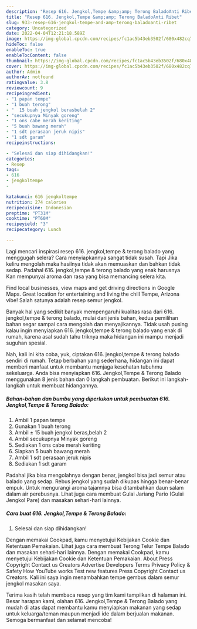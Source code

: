 ```yaml
---
description: "Resep 616. Jengkol,Tempe &amp;amp; Terong BaladoAnti Ribet"
title: "Resep 616. Jengkol,Tempe &amp;amp; Terong BaladoAnti Ribet"
slug: 933-resep-616-jengkol-tempe-and-amp-terong-baladoanti-ribet
category: Uncategorized
date: 2022-04-04T12:21:18.589Z
image: https://img-global.cpcdn.com/recipes/fc1ac5b43eb3502f/680x482cq70/616-jengkoltempe-terong-balado-foto-resep-utama.jpg
hideToc: false
enableToc: true
enableTocContent: false
thumbnail: https://img-global.cpcdn.com/recipes/fc1ac5b43eb3502f/680x482cq70/616-jengkoltempe-terong-balado-foto-resep-utama.jpg
cover: https://img-global.cpcdn.com/recipes/fc1ac5b43eb3502f/680x482cq70/616-jengkoltempe-terong-balado-foto-resep-utama.jpg
author: Admin
authorAv: notfound
ratingvalue: 3.8
reviewcount: 9
recipeingredient:
- "1 papan tempe"
- "1 buah terong"
- "  15 buah jengkol berasbelah 2"
- "secukupnya Minyak goreng"
- "1 ons cabe merah keriting"
- "5 buah bawang merah"
- "1 sdt perasaan jeruk nipis"
- "1 sdt garam"
recipeinstructions:

- "Selesai dan siap dihidangkan!"
categories:
- Resep
tags:
- 616
- jengkoltempe
- 

katakunci: 616 jengkoltempe  
nutrition: 274 calories
recipecuisine: Indonesian
preptime: "PT31M"
cooktime: "PT60M"
recipeyield: "3"
recipecategory: Lunch

---
```



Lagi mencari inspirasi resep 616. jengkol,tempe &amp; terong balado yang menggugah selera? Cara menyiapkannya sangat tidak susah. Tapi Jika keliru mengolah maka hasilnya tidak akan memuaskan dan bahkan tidak sedap. Padahal 616. jengkol,tempe &amp; terong balado yang enak harusnya Kan mempunyai aroma dan rasa yang bisa memancing selera kita.


Find local businesses, view maps and get driving directions in Google Maps. Great location for entertaining and living the chill Tempe, Arizona vibe! Salah satunya adalah resep semur jengkol.

Banyak hal yang sedikit banyak mempengaruhi kualitas rasa dari 616. jengkol,tempe &amp; terong balado, mulai dari jenis bahan, kedua pemilihan bahan segar sampai cara mengolah dan menyajikannya. Tidak usah pusing kalau ingin menyiapkan 616. jengkol,tempe &amp; terong balado yang enak di rumah, karena asal sudah tahu triknya maka hidangan ini mampu menjadi suguhan spesial.


Nah, kali ini kita coba, yuk, ciptakan 616. jengkol,tempe &amp; terong balado sendiri di rumah. Tetap berbahan yang sederhana, hidangan ini dapat memberi manfaat untuk membantu menjaga kesehatan tubuhmu sekeluarga. Anda bisa menyiapkan 616. Jengkol,Tempe &amp; Terong Balado menggunakan 8 jenis bahan dan 0 langkah pembuatan. Berikut ini langkah-langkah untuk membuat hidangannya.

<!--inarticleads1-->

##### Bahan-bahan dan bumbu yang diperlukan untuk pembuatan 616. Jengkol,Tempe &amp; Terong Balado:

1. Ambil 1 papan tempe
1. Gunakan 1 buah terong
1. Ambil  ± 15 buah jengkol beras,belah 2
1. Ambil secukupnya Minyak goreng
1. Sediakan 1 ons cabe merah keriting
1. Siapkan 5 buah bawang merah
1. Ambil 1 sdt perasaan jeruk nipis
1. Sediakan 1 sdt garam


Padahal jika bisa mengolahnya dengan benar, jengkol bisa jadi semur atau balado yang sedap. Rebus jengkol yang sudah dikupas hingga benar-benar empuk. Untuk mengurangi aroma tajamnya bisa ditambahkan daun salam dalam air perebusnya. Lihat juga cara membuat Gulai Jariang Pario (Gulai Jengkol Pare) dan masakan sehari-hari lainnya. 

<!--inarticleads2-->

##### Cara buat 616. Jengkol,Tempe &amp; Terong Balado:


1. Selesai dan siap dihidangkan!

Dengan memakai Cookpad, kamu menyetujui Kebijakan Cookie dan Ketentuan Pemakaian. Lihat juga cara membuat Terong Telur Tempe Balado dan masakan sehari-hari lainnya. Dengan memakai Cookpad, kamu menyetujui Kebijakan Cookie dan Ketentuan Pemakaian. About Press Copyright Contact us Creators Advertise Developers Terms Privacy Policy &amp; Safety How YouTube works Test new features Press Copyright Contact us Creators. Kali ini saya ingin menambahkan tempe gembus dalam semur jengkol masakan saya. 

Terima kasih telah membaca resep yang tim kami tampilkan di halaman ini. Besar harapan kami, olahan 616. Jengkol,Tempe &amp; Terong Balado yang mudah di atas dapat membantu kamu menyiapkan makanan yang sedap untuk keluarga/teman maupun menjadi ide dalam berjualan makanan. Semoga bermanfaat dan selamat mencoba!
